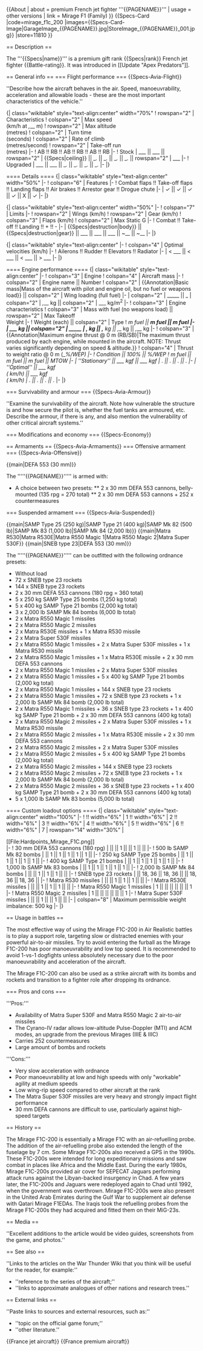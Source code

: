 {{About
| about = premium French jet fighter '''{{PAGENAME}}'''
| usage = other versions
| link = Mirage F1 (Family)
}}
{{Specs-Card
|code=mirage_f1c_200
|images={{Specs-Card-Image|GarageImage_{{PAGENAME}}.jpg|StoreImage_{{PAGENAME}}_001.jpg}}
|store=11810
}}

== Description ==
<!-- ''In the description, the first part should be about the history of and the creation and combat usage of the aircraft, as well as its key features. In the second part, tell the reader about the aircraft in the game. Insert a screenshot of the vehicle, so that if the novice player does not remember the vehicle by name, he will immediately understand what kind of vehicle the article is talking about.'' -->
The '''{{Specs|name}}''' is a premium gift rank {{Specs|rank}} French jet fighter {{Battle-rating}}. It was introduced in [[Update "Apex Predators"]].

== General info ==
=== Flight performance ===
{{Specs-Avia-Flight}}
<!-- ''Describe how the aircraft behaves in the air. Speed, manoeuvrability, acceleration and allowable loads - these are the most important characteristics of the vehicle.'' -->
''Describe how the aircraft behaves in the air. Speed, manoeuvrability, acceleration and allowable loads - these are the most important characteristics of the vehicle.''

{| class="wikitable" style="text-align:center" width="70%"
! rowspan="2" | Characteristics
! colspan="2" | Max speed<br>(km/h at _,___ m)
! rowspan="2" | Max altitude<br>(metres)
! colspan="2" | Turn time<br>(seconds)
! colspan="2" | Rate of climb<br>(metres/second)
! rowspan="2" | Take-off run<br>(metres)
|-
! AB !! RB !! AB !! RB !! AB !! RB
|-
! Stock
| ___ || ___ || rowspan="2" | {{Specs|ceiling}} || __._ || __._ || __._ || __._ || rowspan="2" | ___
|-
! Upgraded
| ___ || ___ || __._ || __._ || __._ || __._
|-
|}

==== Details ====
{| class="wikitable" style="text-align:center" width="50%"
|-
! colspan="6" | Features
|-
! Combat flaps !! Take-off flaps !! Landing flaps !! Air brakes !! Arrestor gear !! Drogue chute
|-
| ✓ || ✓ || ✓ || ✓ || X || ✓     <!-- ✓ -->
|-
|}

{| class="wikitable" style="text-align:center" width="50%"
|-
! colspan="7" | Limits
|-
! rowspan="2" | Wings (km/h)
! rowspan="2" | Gear (km/h)
! colspan="3" | Flaps (km/h)
! colspan="2" | Max Static G
|-
! Combat !! Take-off !! Landing !! + !! -
|-
| {{Specs|destruction|body}} || {{Specs|destruction|gear}} || ___ || ___ || ___ || ~__ || ~__
|-
|}

{| class="wikitable" style="text-align:center"
|-
! colspan="4" | Optimal velocities (km/h)
|-
! Ailerons !! Rudder !! Elevators !! Radiator
|-
| < ___ || < ___ || < ___ || > ___
|-
|}

==== Engine performance ====
{| class="wikitable" style="text-align:center"
|-
! colspan="3" | Engine
! colspan="4" | Aircraft mass
|-
! colspan="2" | Engine name || Number
! colspan="2" | {{Annotation|Basic mass|Mass of the aircraft with pilot and engine oil, but no fuel or weapons load}} || colspan="2" | Wing loading (full fuel)
|-
| colspan="2" | _____ || _
| colspan="2" | _,___ kg || colspan="2" | ___ kg/m<sup>2</sup>
|-
! colspan="3" | Engine characteristics
! colspan="3" | Mass with fuel (no weapons load) || rowspan="2" | Max Takeoff<br>Weight
|-
! Weight (each) || colspan="2" | Type
! _m fuel || __m fuel || __m fuel
|-
| ___ kg || colspan="2" | _____
| _,___ kg || _,___ kg || _,___ kg || _,___ kg
|-
! colspan="3" | {{Annotation|Maximum engine thrust @ 0 m (RB/SB)|The maximum thrust produced by each engine, while mounted in the aircraft. NOTE: Thrust varies significantly depending on speed & altitude.}}
! colspan="4" | Thrust to weight ratio @ 0 m (___%/WEP)
|-
! Condition || 100% || ___%/WEP
! _m fuel || __m fuel || __m fuel || MTOW
|-
| ''Stationary'' || ___ kgf || ___ kgf
| _.__ || _.__ || _.__ || _.__
|-
| ''Optimal'' || ___ kgf<br>(_ km/h) || ___ kgf<br>(_ km/h)
| _.__ || _.__ || _.__ || _.__
|-
|}

=== Survivability and armour ===
{{Specs-Avia-Armour}}
<!-- ''Examine the survivability of the aircraft. Note how vulnerable the structure is and how secure the pilot is, whether the fuel tanks are armoured, etc. Describe the armour, if there is any, and also mention the vulnerability of other critical aircraft systems.'' -->
''Examine the survivability of the aircraft. Note how vulnerable the structure is and how secure the pilot is, whether the fuel tanks are armoured, etc. Describe the armour, if there is any, and also mention the vulnerability of other critical aircraft systems.''

=== Modifications and economy ===
{{Specs-Economy}}

== Armaments ==
{{Specs-Avia-Armaments}}
=== Offensive armament ===
{{Specs-Avia-Offensive}}
<!-- ''Describe the offensive armament of the aircraft, if any. Describe how effective the cannons and machine guns are in a battle, and also what belts or drums are better to use. If there is no offensive weaponry, delete this subsection.'' -->
{{main|DEFA 553 (30 mm)}}

The '''''{{PAGENAME}}''''' is armed with:

* A choice between two presets:
** 2 x 30 mm DEFA 553 cannons, belly-mounted (135 rpg = 270 total)
** 2 x 30 mm DEFA 553 cannons + 252 x countermeasures

=== Suspended armament ===
{{Specs-Avia-Suspended}}
<!-- ''Describe the aircraft's suspended armament: additional cannons under the wings, bombs, rockets and torpedoes. This section is especially important for bombers and attackers. If there is no suspended weaponry remove this subsection.'' -->
{{main|SAMP Type 25 (250 kg)|SAMP Type 21 (400 kg)|SAMP Mk 82 (500 lb)|SAMP Mk 83 (1,000 lb)|SAMP Mk 84 (2,000 lb)}}
{{main|Matra R530|Matra R530E|Matra R550 Magic 1|Matra R550 Magic 2|Matra Super 530F}}
{{main|SNEB type 23|DEFA 553 (30 mm)}}

The '''''{{PAGENAME}}''''' can be outfitted with the following ordnance presets:

* Without load
* 72 x SNEB type 23 rockets
* 144 x SNEB type 23 rockets
* 2 x 30 mm DEFA 553 cannons (180 rpg = 360 total)
* 5 x 250 kg SAMP Type 25 bombs (1,250 kg total)
* 5 x 400 kg SAMP Type 21 bombs (2,000 kg total)
* 3 x 2,000 lb SAMP Mk 84 bombs (6,000 lb total)
* 2 x Matra R550 Magic 1 missiles
* 2 x Matra R550 Magic 2 missiles
* 2 x Matra R530E missiles + 1 x Matra R530 missile
* 2 x Matra Super 530F missiles
* 2 x Matra R550 Magic 1 missiles + 2 x Matra Super 530F missiles + 1 x Matra R530 missile
* 2 x Matra R550 Magic 1 missiles + 1 x Matra R530E missile + 2 x 30 mm DEFA 553 cannons
* 2 x Matra R550 Magic 1 missiles + 2 x Matra Super 530F missiles
* 2 x Matra R550 Magic 1 missiles + 5 x 400 kg SAMP Type 21 bombs (2,000 kg total)
* 2 x Matra R550 Magic 1 missiles + 144 x SNEB type 23 rockets
* 2 x Matra R550 Magic 1 missiles + 72 x SNEB type 23 rockets + 1 x 2,000 lb SAMP Mk 84 bomb (2,000 lb total)
* 2 x Matra R550 Magic 1 missiles + 36 x SNEB type 23 rockets + 1 x 400 kg SAMP Type 21 bomb + 2 x 30 mm DEFA 553 cannons (400 kg total)
* 2 x Matra R550 Magic 2 missiles + 2 x Matra Super 530F missiles + 1 x Matra R530 missile
* 2 x Matra R550 Magic 2 missiles + 1 x Matra R530E missile + 2 x 30 mm DEFA 553 cannons
* 2 x Matra R550 Magic 2 missiles + 2 x Matra Super 530F missiles
* 2 x Matra R550 Magic 2 missiles + 5 x 400 kg SAMP Type 21 bombs (2,000 kg total)
* 2 x Matra R550 Magic 2 missiles + 144 x SNEB type 23 rockets
* 2 x Matra R550 Magic 2 missiles + 72 x SNEB type 23 rockets + 1 x 2,000 lb SAMP Mk 84 bomb (2,000 lb total)
* 2 x Matra R550 Magic 2 missiles + 36 x SNEB type 23 rockets + 1 x 400 kg SAMP Type 21 bomb + 2 x 30 mm DEFA 553 cannons (400 kg total)
* 5 x 1,000 lb SAMP Mk 83 bombs (5,000 lb total)

==== Custom loadout options ====
{| class="wikitable" style="text-align:center" width="100%"
|-
! !! width="6%" | 1 !! width="6%" | 2 !! width="6%" | 3 !! width="6%" | 4 !! width="6%" | 5 !! width="6%" | 6 !! width="6%" | 7
| rowspan="14" width="30%" | <div class="ttx-image">[[File:Hardpoints_Mirage_F1C.png]]</div>
|-
! 30 mm DEFA 553 cannons (180 rpg)
| || || 1 || || 1 || ||
|-
! 500 lb SAMP Mk 82 bombs
| || 1 || 1 || 1 || 1 || 1 ||
|-
! 250 kg SAMP Type 25 bombs
| || 1 || 1 || 1 || 1 || 1 ||
|-
! 400 kg SAMP Type 21 bombs
| || 1 || 1 || 1 || 1 || 1 ||
|-
! 1,000 lb SAMP Mk 83 bombs
| || 1 || 1 || 1 || 1 || 1 ||
|-
! 2,000 lb SAMP Mk 84 bombs
| || || 1 || 1 || 1 || ||
|-
! SNEB type 23 rockets
| || 18, 36 || 18, 36 || || 18, 36 || 18, 36 ||
|-
! Matra R530 missiles
| || || 1 || 1 || 1 || ||
|-
! Matra R530E missiles
| || || 1 || 1 || 1 || ||
|-
! Matra R550 Magic 1 missiles
| 1 || || || || || || 1
|-
! Matra R550 Magic 2 missiles
| 1 || || || || || || 1
|-
! Matra Super 530F missiles
| || || 1 || || 1 || ||
|-
| colspan="8" | Maximum permissible weight imbalance: 500 kg
|-
|}

== Usage in battles ==
<!-- ''Describe the tactics of playing in the aircraft, the features of using aircraft in a team and advice on tactics. Refrain from creating a "guide" - do not impose a single point of view, but instead, give the reader food for thought. Examine the most dangerous enemies and give recommendations on fighting them. If necessary, note the specifics of the game in different modes (AB, RB, SB).'' -->
The most effective way of using the Mirage F1C-200 in Air Realistic battles is to play a support role, targeting slow or distracted enemies with your powerful air-to-air missiles. Try to avoid entering the furball as the Mirage F1C-200 has poor manoeuvrability and low top speed. It is recommended to avoid 1-vs-1 dogfights unless absolutely necessary due to the poor manoeuvrability and acceleration of the aircraft.

The Mirage F1C-200 can also be used as a strike aircraft with its bombs and rockets and transition to a fighter role after dropping its ordnance. 

=== Pros and cons ===
<!-- ''Summarise and briefly evaluate the vehicle in terms of its characteristics and combat effectiveness. Mark its pros and cons in the bulleted list. Try not to use more than 6 points for each of the characteristics. Avoid using categorical definitions such as "bad", "good" and the like - use substitutions with softer forms such as "inadequate" and "effective".'' -->

'''Pros:'''

* Availability of Matra Super 530F and Matra R550 Magic 2 air-to-air missiles
* The Cyrano-IV radar allows low-altitude Pulse-Doppler (MTI) and ACM modes, an upgrade from the previous Mirages (IIIE & IIIC)
* Carries 252 countermeasures
* Large amount of bombs and rockets

'''Cons:'''

* Very slow acceleration with ordnance
* Poor manoeuvrability at low and high speeds with only "workable" agility at medium speeds
* Low wing-rip speed compared to other aircraft at the rank
* The Matra Super 530F missiles are very heavy and strongly impact flight performance
* 30 mm DEFA cannons are difficult to use, particularly against high-speed targets

== History ==
<!-- ''Describe the history of the creation and combat usage of the aircraft in more detail than in the introduction. If the historical reference turns out to be too long, take it to a separate article, taking a link to the article about the vehicle and adding a block "/History" (example: <nowiki>https://wiki.warthunder.com/(Vehicle-name)/History</nowiki>) and add a link to it here using the <code>main</code> template. Be sure to reference text and sources by using <code><nowiki><ref></ref></nowiki></code>, as well as adding them at the end of the article with <code><nowiki><references /></nowiki></code>. This section may also include the vehicle's dev blog entry (if applicable) and the in-game encyclopedia description (under <code><nowiki>=== In-game description ===</nowiki></code>, also if applicable).'' -->
The Mirage F1C-200 is essentially a Mirage F1C with an air-refuelling probe. The addition of the air-refuelling probe also extended the length of the fuselage by 7 cm. Some Mirage F1C-200s also received a GPS in the 1990s. These F1C-200s were intended for long expeditionary missions and saw combat in places like Africa and the Middle East. During the early 1980s, Mirage F1C-200s provided air cover for SEPECAT Jaguars performing attack runs against the Libyan-backed insurgency in Chad. A few years later, the F1C-200s and Jaguars were redeployed again to Chad until 1992, when the government was overthrown. Mirage F1C-200s were also present in the United Arab Emirates during the Gulf War to supplement air defense with Qatari Mirage F1EDAs. 
The Iraqis took the refuelling probes from the Mirage F1C-200s they had acquired and fitted them on their MiG-23s. 

== Media ==
<!-- ''Excellent additions to the article would be video guides, screenshots from the game, and photos.'' -->
''Excellent additions to the article would be video guides, screenshots from the game, and photos.''

== See also ==
<!-- ''Links to the articles on the War Thunder Wiki that you think will be useful for the reader, for example:''
* ''reference to the series of the aircraft;''
* ''links to approximate analogues of other nations and research trees.'' -->
''Links to the articles on the War Thunder Wiki that you think will be useful for the reader, for example:''

* ''reference to the series of the aircraft;''
* ''links to approximate analogues of other nations and research trees.''

== External links ==
<!-- ''Paste links to sources and external resources, such as:''
* ''topic on the official game forum;''
* ''other literature.'' -->
''Paste links to sources and external resources, such as:''

* ''topic on the official game forum;''
* ''other literature.''

{{France jet aircraft}}
{{France premium aircraft}}